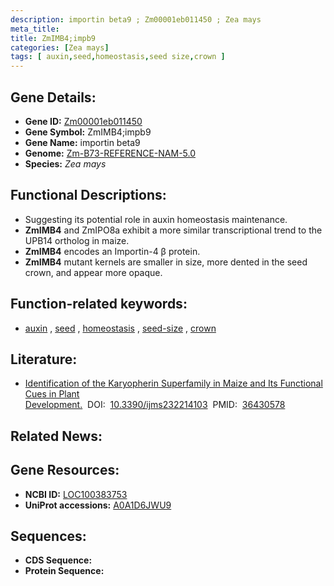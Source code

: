 ```yaml
---
description: importin beta9 ; Zm00001eb011450 ; Zea mays
meta_title:
title: ZmIMB4;impb9
categories: [Zea mays]
tags: [ auxin,seed,homeostasis,seed size,crown ]
---
```


## Gene Details:
- **Gene ID:**	[Zm00001eb011450](https://www.maizegdb.org/gene_center/gene/Zm00001eb011450)
- **Gene Symbol:** ZmIMB4;impb9
- **Gene Name:** importin beta9
- **Genome:** [Zm-B73-REFERENCE-NAM-5.0](https://www.maizegdb.org/genome/assembly/Zm-B73-REFERENCE-NAM-5.0)
- **Species:** *Zea mays*

## Functional Descriptions:
   - Suggesting its potential role in auxin homeostasis maintenance.
   - **ZmIMB4** and ZmIPO8a exhibit a more similar transcriptional trend to the UPB14 ortholog in maize.
   - **ZmIMB4** encodes an Importin-4 β protein.
   - **ZmIMB4** mutant kernels are smaller in size, more dented in the seed crown, and appear more opaque.

## Function-related keywords:
- [auxin](/tags/auxin/)&nbsp;,&nbsp;[seed](/tags/seed/)&nbsp;,&nbsp;[homeostasis](/tags/homeostasis/)&nbsp;,&nbsp;[seed-size](/tags/seed-size/)&nbsp;,&nbsp;[crown](/tags/crown/)

## Literature:
   - [Identification of the Karyopherin Superfamily in Maize and Its Functional Cues in Plant Development.]( https://www.ncbi.nlm.nih.gov/pmc/articles/PMC9699179/)&nbsp;&nbsp;DOI:&nbsp;&nbsp;[10.3390/ijms232214103](https://www.ncbi.nlm.nih.gov/pmc/articles/PMC9699179/)&nbsp;&nbsp;PMID:&nbsp;&nbsp;[36430578](https://pubmed.ncbi.nlm.nih.gov/36430578/)

## Related News:

## Gene Resources:
- **NCBI ID:**  [LOC100383753](https://www.ncbi.nlm.nih.gov/gene/?term=LOC100383753)
- **UniProt accessions:** [A0A1D6JWU9](https://www.uniprot.org/uniprotkb/A0A1D6JWU9/entry)



## Sequences:
- **CDS Sequence:**
- **Protein Sequence:**
